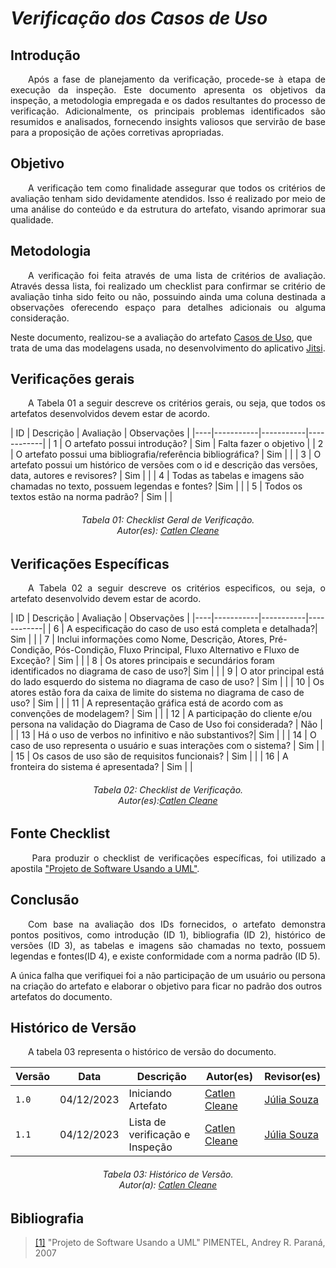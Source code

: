 # ***Verificação dos Casos de Uso***

## **Introdução**
<p align="justify">
&emsp;&emsp;Após a fase de planejamento da verificação, procede-se à etapa de execução da inspeção. Este documento apresenta os objetivos da inspeção, a metodologia empregada e os dados resultantes do processo de verificação. Adicionalmente, os principais problemas identificados são resumidos e analisados, fornecendo insights valiosos que servirão de base para a proposição de ações corretivas apropriadas.
</p>

## **Objetivo**
<p align="justify">
&emsp;&emsp;A verificação tem como finalidade assegurar que todos os critérios de avaliação tenham sido devidamente atendidos. Isso é realizado por meio de uma análise do conteúdo e da estrutura do artefato, visando aprimorar sua qualidade.
</p>

## **Metodologia**
<p align="justify">
&emsp;&emsp;A verificação foi feita através de uma lista de critérios de avaliação. Através dessa lista, foi realizado um checklist para confirmar se  critério de avaliação tinha sido feito ou não, possuindo ainda uma coluna destinada a observações oferecendo espaço para detalhes adicionais ou alguma consideração.

Neste documento, realizou-se a avaliação do artefato <a href="https://requisitos-de-software.github.io/2023.2-Jitsi/Modelagem/casosDeUso/">Casos de Uso</a>, que trata de uma das modelagens usada, no desenvolvimento do aplicativo <a href="https://requisitos-de-software.github.io/2023.2-Jitsi/">Jitsi</a>.
</p>

## **Verificações gerais**
<p align="justify"> 
&emsp;&emsp;A Tabela 01 a seguir descreve os critérios gerais, ou seja, que todos os artefatos desenvolvidos devem estar de acordo.
</p>
| ID | Descrição | Avaliação | Observações |
|----|-----------|-----------|------------|
| 1  | O artefato possui introdução? | Sim | Falta fazer o objetivo |
| 2  | O artefato possui uma bibliografia/referência bibliográfica? | Sim | |
| 3  | O artefato possui um histórico de versões com o id e descrição das versões, data, autores e revisores? | Sim |  |
| 4  | Todas as tabelas e imagens são chamadas no texto, possuem legendas e fontes? |Sim |  |
| 5  | Todos os textos estão na norma padrão? | Sim |  |

<center>
<h6> Tabela 01: Checklist Geral de Verificação.
<br/> Autor(es): <a href="https://github.com/catlenc">Catlen Cleane</a></h6>
</center>

## **Verificações Específicas**
<p align="justify"> 
&emsp;&emsp;A Tabela 02 a seguir descreve os critérios especificos, ou seja, o artefato desenvolvido devem estar de acordo.
</p>
| ID | Descrição | Avaliação | Observações |
|----|-----------|-----------|------------|
| 6  | A especificação do caso de uso está completa e detalhada?| Sim |  |
| 7  | Inclui informações como Nome, Descrição, Atores, Pré-Condição, Pós-Condição, Fluxo Principal, Fluxo Alternativo e Fluxo de Exceção? | Sim |  |
| 8  | Os atores principais e secundários foram identificados no diagrama de caso de uso?| Sim |  |
| 9  | O ator principal está do lado esquerdo do sistema no diagrama de caso de uso? | Sim |  |
| 10 | Os atores estão fora da caixa de limite do sistema no diagrama de caso de uso? | Sim |  |
| 11 | A representação gráfica está de acordo com as convenções de modelagem? | Sim |  |
| 12 | A participação do cliente e/ou persona na validação do Diagrama de Caso de Uso foi considerada? | Não |  |
| 13 | Há o uso de verbos no infinitivo e não substantivos?| Sim |  |
| 14 | O caso de uso representa o usuário e suas interações com o sistema? | Sim |  |
| 15 | Os casos de uso são de requisitos funcionais? | Sim |  |
| 16 | A fronteira do sistema é apresentada? | Sim |  |


<center>
<h6> Tabela 02: Checklist de Verificação.
<br/> Autor(es):<a href="https://github.com/catlenc">Catlen Cleane</a></h6>
</center>

## **Fonte Checklist**
<p align="justify">
&emsp;&emsp; Para produzir o checklist de verificações específicas, foi utilizado a apostila  <a href="https://www.inf.ufpr.br/andrey/ci167/apostilaUml.pdf">"Projeto de Software Usando a UML"</a>.
</p>

## **Conclusão**
<p align="justify">
&emsp;&emsp;Com base na avaliação dos IDs fornecidos, o artefato demonstra pontos positivos, como introdução (ID 1), bibliografia (ID 2), histórico de versões (ID 3), as tabelas e imagens são chamadas no texto, possuem legendas e fontes(ID 4),  e existe conformidade com a norma padrão (ID 5). 

A única falha que verifiquei foi a não participação de um usuário ou persona na criação do artefato e elaborar o objetivo para ficar no padrão dos outros artefatos do documento.

</p>


## **Histórico de Versão**
<p align="justify">
&emsp;&emsp;A tabela 03 representa o histórico de versão do documento.
</p>

| Versão | Data | Descrição | Autor(es) | Revisor(es) |
| ------ | ---- | --------- | --------- | ---------- |
| `1.0`  | 04/12/2023 | Iniciando Artefato |[Catlen Cleane](https://github.com/catlenc) | [Júlia Souza](https://github.com/JuliaSSouza)|
| `1.1`  | 04/12/2023 | Lista de verificação e Inspeção |[Catlen Cleane](https://github.com/catlenc) | [Júlia Souza](https://github.com/JuliaSSouza)|


<h6 align="center"> Tabela 03: Histórico de Versão.
<br> Autor(a): <a href="https://github.com/catlenc">Catlen Cleane</a></h6>

## **Bibliografia**
> <a href="https://www.inf.ufpr.br/andrey/ci167/apostilaUml.pdf">[1]</a> "Projeto de Software Usando a UML"</a> PIMENTEL, Andrey R. Paraná, 2007
